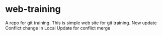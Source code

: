 # web-training
A repo for git training.
This is simple web site for git training.
New update
Conflict change
In Local Update for conflict merge
